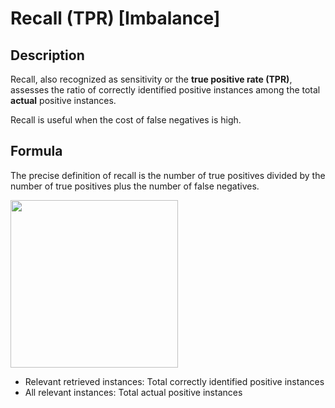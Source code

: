 # Recall (TPR) [Imbalance]

## Description

Recall, also recognized as sensitivity or the **true positive rate (TPR)**, assesses the ratio of correctly identified positive instances among the total **actual** positive instances.

Recall is useful when the cost of false negatives is high.

## Formula

The precise definition of recall is the number of true positives divided by the number of true positives plus the number of false negatives.

<img src="image1.jpg" style="width:2.79219in" />

- Relevant retrieved instances: Total correctly identified positive instances
- All relevant instances: Total actual positive instances
